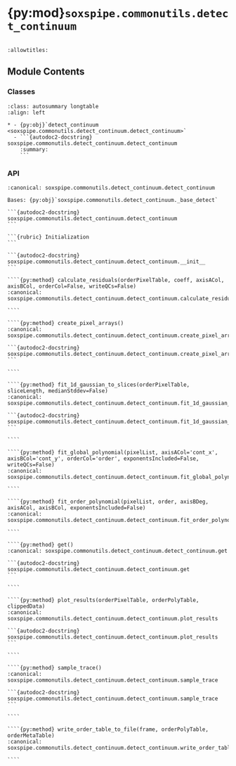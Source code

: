 # {py:mod}`soxspipe.commonutils.detect_continuum`

```{py:module} soxspipe.commonutils.detect_continuum
```

```{autodoc2-docstring} soxspipe.commonutils.detect_continuum
:allowtitles:
```

## Module Contents

### Classes

````{list-table}
:class: autosummary longtable
:align: left

* - {py:obj}`detect_continuum <soxspipe.commonutils.detect_continuum.detect_continuum>`
  - ```{autodoc2-docstring} soxspipe.commonutils.detect_continuum.detect_continuum
    :summary:
    ```
````

### API

`````{py:class} detect_continuum(log, traceFrame, dispersion_map, settings=False, recipeSettings=False, recipeName=False, qcTable=False, productsTable=False, sofName=False, binx=1, biny=1, lampTag=False, locationSetIndex=False, orderPixelTable=False, startNightDate='')
:canonical: soxspipe.commonutils.detect_continuum.detect_continuum

Bases: {py:obj}`soxspipe.commonutils.detect_continuum._base_detect`

```{autodoc2-docstring} soxspipe.commonutils.detect_continuum.detect_continuum
```

```{rubric} Initialization
```

```{autodoc2-docstring} soxspipe.commonutils.detect_continuum.detect_continuum.__init__
```

````{py:method} calculate_residuals(orderPixelTable, coeff, axisACol, axisBCol, orderCol=False, writeQCs=False)
:canonical: soxspipe.commonutils.detect_continuum.detect_continuum.calculate_residuals

````

````{py:method} create_pixel_arrays()
:canonical: soxspipe.commonutils.detect_continuum.detect_continuum.create_pixel_arrays

```{autodoc2-docstring} soxspipe.commonutils.detect_continuum.detect_continuum.create_pixel_arrays
```

````

````{py:method} fit_1d_gaussian_to_slices(orderPixelTable, sliceLength, medianStddev=False)
:canonical: soxspipe.commonutils.detect_continuum.detect_continuum.fit_1d_gaussian_to_slices

```{autodoc2-docstring} soxspipe.commonutils.detect_continuum.detect_continuum.fit_1d_gaussian_to_slices
```

````

````{py:method} fit_global_polynomial(pixelList, axisACol='cont_x', axisBCol='cont_y', orderCol='order', exponentsIncluded=False, writeQCs=False)
:canonical: soxspipe.commonutils.detect_continuum.detect_continuum.fit_global_polynomial

````

````{py:method} fit_order_polynomial(pixelList, order, axisBDeg, axisACol, axisBCol, exponentsIncluded=False)
:canonical: soxspipe.commonutils.detect_continuum.detect_continuum.fit_order_polynomial

````

````{py:method} get()
:canonical: soxspipe.commonutils.detect_continuum.detect_continuum.get

```{autodoc2-docstring} soxspipe.commonutils.detect_continuum.detect_continuum.get
```

````

````{py:method} plot_results(orderPixelTable, orderPolyTable, clippedData)
:canonical: soxspipe.commonutils.detect_continuum.detect_continuum.plot_results

```{autodoc2-docstring} soxspipe.commonutils.detect_continuum.detect_continuum.plot_results
```

````

````{py:method} sample_trace()
:canonical: soxspipe.commonutils.detect_continuum.detect_continuum.sample_trace

```{autodoc2-docstring} soxspipe.commonutils.detect_continuum.detect_continuum.sample_trace
```

````

````{py:method} write_order_table_to_file(frame, orderPolyTable, orderMetaTable)
:canonical: soxspipe.commonutils.detect_continuum.detect_continuum.write_order_table_to_file

````

`````
